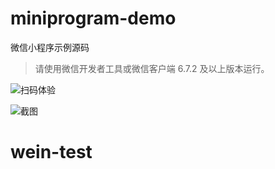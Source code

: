 # miniprogram-demo

微信小程序示例源码
> 请使用微信开发者工具或微信客户端 6.7.2 及以上版本运行。

![扫码体验](https://developers.weixin.qq.com/miniprogram/dev/image/demo.jpg?t=18091218)

![截图](https://developers.weixin.qq.com/miniprogram/dev/image/demo.png?t=18091218)
# wein-test
